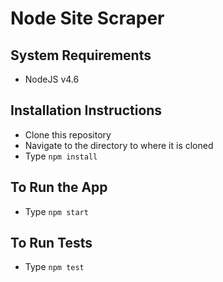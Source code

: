 # Node Site Scraper

## System Requirements

- NodeJS v4.6

## Installation Instructions

- Clone this repository
- Navigate to the directory to where it is cloned
- Type `npm install`

## To Run the App

- Type `npm start`

## To Run Tests

- Type `npm test`
